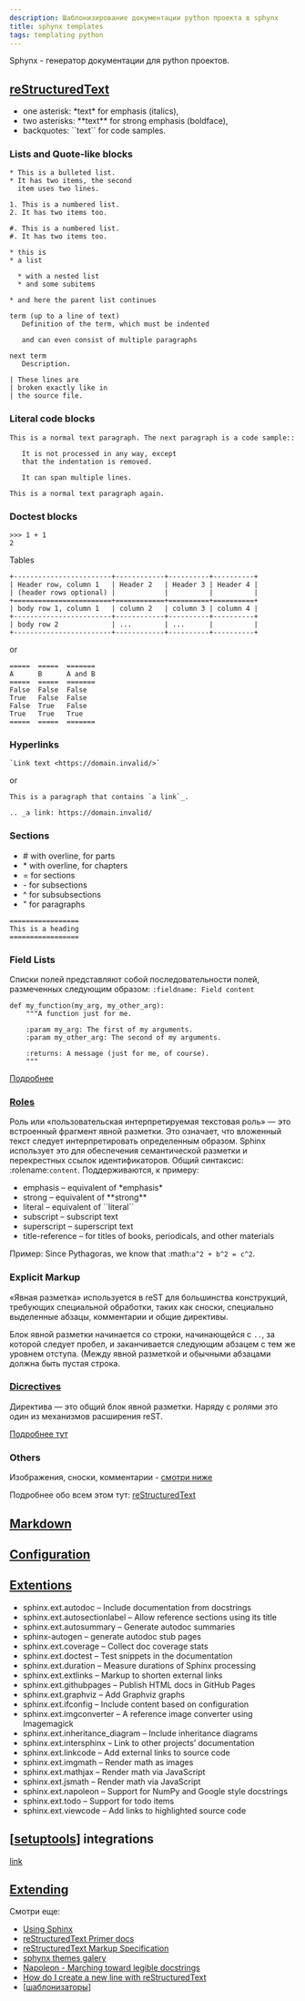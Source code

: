 ```yaml
---
description: Шаблонизирование документации python проекта в sphynx
title: sphynx templates
tags: templating python
---
```

Sphynx - генератор документации для python проектов.

## [reStructuredText](https://www.sphinx-doc.org/en/master/usage/restructuredtext/index.html)

- one asterisk: \*text\* for emphasis (italics),
- two asterisks: \*\*text\*\* for strong emphasis (boldface),
- backquotes: \`\`text\`\` for code samples.

### Lists and Quote-like blocks

```shell
* This is a bulleted list.
* It has two items, the second
  item uses two lines.

1. This is a numbered list.
2. It has two items too.

#. This is a numbered list.
#. It has two items too.
```

```shell
* this is
* a list

  * with a nested list
  * and some subitems

* and here the parent list continues

term (up to a line of text)
   Definition of the term, which must be indented

   and can even consist of multiple paragraphs

next term
   Description.
```

```shell
| These lines are
| broken exactly like in
| the source file.
```

### Literal code blocks

```shell
This is a normal text paragraph. The next paragraph is a code sample::

   It is not processed in any way, except
   that the indentation is removed.

   It can span multiple lines.

This is a normal text paragraph again.
```

### Doctest blocks

```shell
>>> 1 + 1
2
```

Tables

```shell
+------------------------+------------+----------+----------+
| Header row, column 1   | Header 2   | Header 3 | Header 4 |
| (header rows optional) |            |          |          |
+========================+============+==========+==========+
| body row 1, column 1   | column 2   | column 3 | column 4 |
+------------------------+------------+----------+----------+
| body row 2             | ...        | ...      |          |
+------------------------+------------+----------+----------+
```

or

```shell
=====  =====  =======
A      B      A and B
=====  =====  =======
False  False  False
True   False  False
False  True   False
True   True   True
=====  =====  =======
```

### Hyperlinks

```shell
`Link text <https://domain.invalid/>`
```

or

```shell
This is a paragraph that contains `a link`_.

.. _a link: https://domain.invalid/
```

### Sections

- \# with overline, for parts
- \* with overline, for chapters
- = for sections
- \- for subsections
- ^ for subsubsections
- " for paragraphs

```shell
=================
This is a heading
=================
```

### Field Lists

Списки полей представляют собой последовательности полей, размеченных следующим образом: `:fieldname: Field content`

```shell
def my_function(my_arg, my_other_arg):
    """A function just for me.

    :param my_arg: The first of my arguments.
    :param my_other_arg: The second of my arguments.

    :returns: A message (just for me, of course).
    """
```

[Подробнее](https://www.sphinx-doc.org/en/master/usage/restructuredtext/field-lists.html)

### [Roles](https://www.sphinx-doc.org/en/master/usage/restructuredtext/roles.html)

Роль или «пользовательская интерпретируемая текстовая роль» — это встроенный фрагмент явной разметки. Это означает, что вложенный текст следует интерпретировать определенным образом. Sphinx использует это для обеспечения семантической разметки и перекрестных ссылок идентификаторов. Общий синтаксис: :rolename:`content`. Поддерживаются, к примеру:

- emphasis – equivalent of \*emphasis\*
- strong – equivalent of \*\*strong\*\*
- literal – equivalent of \`\`literal\`\`
- subscript – subscript text
- superscript – superscript text
- title-reference – for titles of books, periodicals, and other materials

Пример: Since Pythagoras, we know that :math:`a^2 + b^2 = c^2`.

### Explicit Markup

«Явная разметка» используется в reST для большинства конструкций, требующих специальной обработки, таких как сноски, специально выделенные абзацы, комментарии и общие директивы.

Блок явной разметки начинается со строки, начинающейся с `..`, за которой следует пробел, и заканчивается следующим абзацем с тем же уровнем отступа. (Между явной разметкой и обычными абзацами должна быть пустая строка.

### [Dicrectives](https://www.sphinx-doc.org/en/master/usage/restructuredtext/directives.html)

Директива — это общий блок явной разметки. Наряду с ролями это один из механизмов расширения reST.

[Подробнее тут](https://www.sphinx-doc.org/en/master/usage/restructuredtext/basics.html#directives)

### Others

Изображения, сноски, комментарии - [смотри ниже](https://www.sphinx-doc.org/en/master/usage/restructuredtext/basics.html#images)

Подробнее обо всем этом тут: [reStructuredText](https://www.sphinx-doc.org/en/master/usage/restructuredtext/index.html)

## [Markdown](https://www.sphinx-doc.org/en/master/usage/markdown.html)

## [Configuration](https://www.sphinx-doc.org/en/master/usage/configuration.html)

## [Extentions](https://www.sphinx-doc.org/en/master/usage/extensions/index.html)

- sphinx.ext.autodoc – Include documentation from docstrings
- sphinx.ext.autosectionlabel – Allow reference sections using its title
- sphinx.ext.autosummary – Generate autodoc summaries
- sphinx-autogen – generate autodoc stub pages
- sphinx.ext.coverage – Collect doc coverage stats
- sphinx.ext.doctest – Test snippets in the documentation
- sphinx.ext.duration – Measure durations of Sphinx processing
- sphinx.ext.extlinks – Markup to shorten external links
- sphinx.ext.githubpages – Publish HTML docs in GitHub Pages
- sphinx.ext.graphviz – Add Graphviz graphs
- sphinx.ext.ifconfig – Include content based on configuration
- sphinx.ext.imgconverter – A reference image converter using Imagemagick
- sphinx.ext.inheritance_diagram – Include inheritance diagrams
- sphinx.ext.intersphinx – Link to other projects’ documentation
- sphinx.ext.linkcode – Add external links to source code
- sphinx.ext.imgmath – Render math as images
- sphinx.ext.mathjax – Render math via JavaScript
- sphinx.ext.jsmath – Render math via JavaScript
- sphinx.ext.napoleon – Support for NumPy and Google style docstrings
- sphinx.ext.todo – Support for todo items
- sphinx.ext.viewcode – Add links to highlighted source code

## [[setuptools]] integrations

[link](https://www.sphinx-doc.org/en/master/usage/advanced/setuptools.html)

## [Extending](https://www.sphinx-doc.org/en/master/development/index.html)

Смотри еще:

- [Using Sphinx](https://www.sphinx-doc.org/en/master/usage/index.html)
- [reStructuredText Primer docs](https://www.sphinx-doc.org/en/master/usage/restructuredtext/basics.html)
- [reStructuredText Markup Specification](https://docutils.sourceforge.io/docs/ref/rst/restructuredtext.html#paragraphs)
- [sphynx themes galery](https://sphinx-themes.org/#themes)
- [Napoleon - Marching toward legible docstrings](https://sphinxcontrib-napoleon.readthedocs.io/en/latest/index.html)
- [How do I create a new line with reStructuredText](https://stackoverflow.com/questions/51198270/how-do-i-create-a-new-line-with-restructuredtext)
- [[шаблонизаторы]]

[//begin]: # "Autogenerated link references for markdown compatibility"
[setuptools]: setuptools "Setuptools"
[шаблонизаторы]: ..%2Flists%2F%D1%88%D0%B0%D0%B1%D0%BB%D0%BE%D0%BD%D0%B8%D0%B7%D0%B0%D1%82%D0%BE%D1%80%D1%8B "Шаблонизаторы"
[//end]: # "Autogenerated link references"